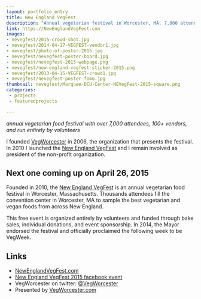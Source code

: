 ```yaml
---
layout: portfolio_entry
title: New England VegFest
description: "Annual vegetarian festival in Worcester, MA. 7,000 attendees, 120 exhibitors, 200 volunteers."
link: https://NewEnglandVegFest.com
images:
- nevegfest/2015-crowd-shot.jpg
- nevegfest/2014-04-17-VEGFEST-vendor1.jpg
- nevegfest/photo-of-poster-2015.jpg
- nevegfest/nevegfest-poster-board.jpg
- nevegfest/nevegfest-2015-webpage.png
- nevegfest/new-england-vegfest-sticker-2015.png
- nevegfest/2013-04-15-VEGFEST-crowd1.jpg
- nevegfest/nevegfest-poster-fomu.jpg
thumbnail: nevegfest/Marquee-DCU-Center-NEVegFest-2015-square.png
categories:
 - projects
 - featuredprojects

---
```


*annual vegetarian food festival with over 7,000 attendees, 100+ vendors, and run entirely by volunteers*

I founded [VegWorcester](http://VegWorcester.com) in 2006, the organization that presents the festival. In 2010 I launched the [New England VegFest](https://NewEnglandVegFest.com)  and I remain involved as president of the non-profit organization.

## Next one coming up on April 26, 2015

Founded in 2010, the [New England VegFest](https://NewEnglandVegFest.com) is an annual vegetarian food festival in Worcester, Massachusetts. Thousands attendees fill the convention center in Worcester, MA to sample the best vegetarian and vegan foods from across New England.

This free event is organized entirely by volunteers and funded through bake sales, individual donations, and event sponsorship. In 2014, the Mayor endorsed the festival and officially proclaimed the following week to be VegWeek.

## Links

 * [NewEnglandVegFest.com](https://NewEnglandVegFest.com)
 * [New England VegFest 2015 facebook event](https://www.facebook.com/events/355366494646694/)
 * VegWorcester on twitter: [@VegWorcester](https://twitter.com/VegWorcester)
 * Presented by [VegWorcester.com](http://VegWorcester.com)
